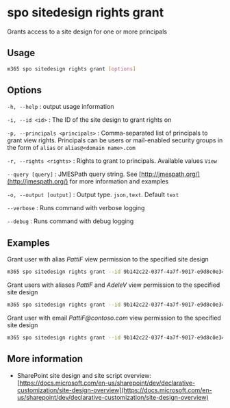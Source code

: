 # spo sitedesign rights grant

Grants access to a site design for one or more principals

## Usage

```sh
m365 spo sitedesign rights grant [options]
```

## Options

`-h, --help`
: output usage information

`-i, --id <id>`
: The ID of the site design to grant rights on

`-p, --principals <principals>`
: Comma-separated list of principals to grant view rights. Principals can be users or mail-enabled security groups in the form of `alias` or `alias@<domain name>.com`

`-r, --rights <rights>`
: Rights to grant to principals. Available values `View`

`--query [query]`
: JMESPath query string. See [http://jmespath.org/](http://jmespath.org/) for more information and examples

`-o, --output [output]`
: Output type. `json,text`. Default `text`

`--verbose`
: Runs command with verbose logging

`--debug`
: Runs command with debug logging

## Examples

Grant user with alias _PattiF_ view permission to the specified site design

```sh
m365 spo sitedesign rights grant --id 9b142c22-037f-4a7f-9017-e9d8c0e34b98 --principals PattiF --rights View
```

Grant users with aliases _PattiF_ and _AdeleV_ view permission to the specified site design

```sh
m365 spo sitedesign rights grant --id 9b142c22-037f-4a7f-9017-e9d8c0e34b98 --principals "PattiF,AdeleV" --rights View
```

Grant user with email _PattiF@contoso.com_ view permission to the specified site design

```sh
m365 spo sitedesign rights grant --id 9b142c22-037f-4a7f-9017-e9d8c0e34b98 --principals PattiF@contoso.com --rights View
```

## More information

- SharePoint site design and site script overview: [https://docs.microsoft.com/en-us/sharepoint/dev/declarative-customization/site-design-overview](https://docs.microsoft.com/en-us/sharepoint/dev/declarative-customization/site-design-overview)
